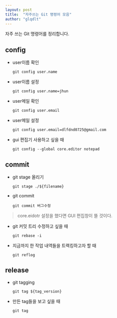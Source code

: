 ```yaml
---
layout: post
title:  "자주쓰는 Git 명령어 모음"
author: "glqdlt"
---
```


자주 쓰는 Git 명령어를 정리합니다.


## config

+ user이름 확인
    ```
    git config user.name
    ```

+ user이름 설정
    ```
    git config user.name=jhun
    ```

+ user메일 확인

    ```
    git config user.email
    ```

+ user메일 설정

    ```
    git config user.email=dlfdnd0725@gmail.com
    ```

+ gui 편집기 사용하고 싶을 때

    ```
    git config --global core.editor notepad
    ```

## commit

+ git stage 올리기

    ```
    git stage ./${filename}
    ```

+ git commit 

    ```
    git commit 버그수정
    ```

> core.eidotr 설정을 했다면 GUI 편집창이 뜰 것이다.

+ git 커밋 트리 수정하고 싶을 때

    ```
    git rebase -i
    ```

+ 지금까지 한 작업 내역들을 트랙킹하고자 할 때

    ```
    git reflog
    ```


## release

+ git tagging

    ```
    git tag ${tag_version}
    ```

+ 만든 tag들을 보고 싶을 때

    ```
    git tag
    ```
